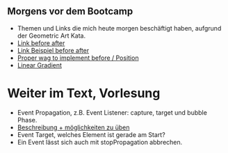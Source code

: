 ## Morgens vor dem Bootcamp

- Themen und Links die mich heute morgen beschäftigt haben, aufgrund der Geometric Art Kata.
- [Link before after](https://kulturbanause.de/blog/generierter-css-content-mit-before-und-after/)
- [Link Beispiel before after](https://media.kulturbanause.de/2013/12/before-after-leer.html)
- [Proper wag to implement before / Position](https://stackoverflow.com/questions/7880053/proper-way-to-position-before-pseudo-elements)
- [Linear Gradient](https://cssgradient.io/blog/linear-gradient-css/)

# Weiter im Text, Vorlesung

- Event Propagation, z.B. Event Listener: capture, target und bubble Phase.
- [Beschreibung + möglichkeiten zu üben](https://www.w3schools.com/js/js_htmldom.asp)
- Event Target, welches Element ist gerade am Start?
- Ein Event lässt sich auch mit stopPropagation abbrechen.
